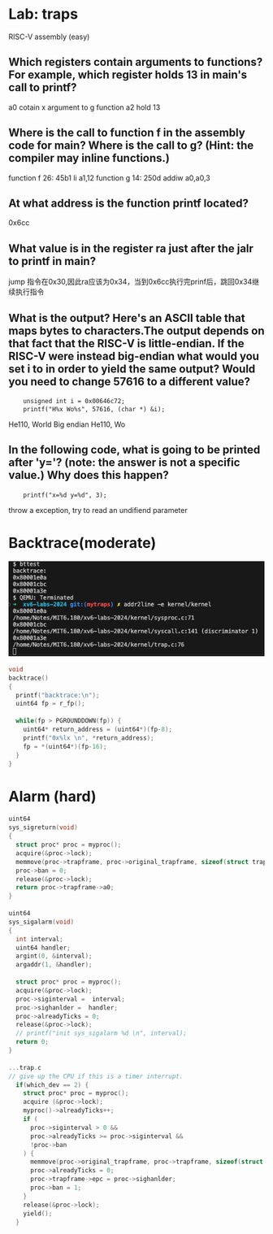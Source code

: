 # Lab: traps
RISC-V assembly (easy)
## Which registers contain arguments to functions? For example, which register holds 13 in main's call to printf?
a0 cotain x argument to g function
a2 hold 13
## Where is the call to function f in the assembly code for main? Where is the call to g? (Hint: the compiler may inline functions.)
function f
26:	45b1                	li	a1,12
function g
14:	250d                	addiw	a0,a0,3 
## At what address is the function printf located?
0x6cc
## What value is in the register ra just after the jalr to printf in main?
jump 指令在0x30,因此ra应该为0x34，当到0x6cc执行完prinf后，跳回0x34继续执行指令
## What is the output? Here's an ASCII table that maps bytes to characters.The output depends on that fact that the RISC-V is little-endian. If the RISC-V were instead big-endian what would you set i to in order to yield the same output? Would you need to change 57616 to a different value?

```
	unsigned int i = 0x00646c72;
	printf("H%x Wo%s", 57616, (char *) &i);
```

He110, World
Big endian
He110, Wo
## In the following code, what is going to be printed after 'y='? (note: the answer is not a specific value.) Why does this happen?
```
	printf("x=%d y=%d", 3);
```
throw a exception, try to read an undifiend parameter

# Backtrace(moderate)

![alt text](image-40.png)

```c
void 
backtrace()
{
  printf("backtrace:\n");
  uint64 fp = r_fp();  
  
  while(fp > PGROUNDDOWN(fp)) {
    uint64* return_address = (uint64*)(fp-8);
    printf("0x%lx \n", *return_address);    
    fp = *(uint64*)(fp-16);
  }
}
```

# Alarm (hard)
```c
uint64 
sys_sigreturn(void)
{
  struct proc* proc = myproc();
  acquire(&proc->lock);
  memmove(proc->trapframe, proc->original_trapframe, sizeof(struct trapframe));
  proc->ban = 0;
  release(&proc->lock);
  return proc->trapframe->a0;
}

uint64
sys_sigalarm(void)
{
  int interval;
  uint64 handler;
  argint(0, &interval);
  argaddr(1, &handler);

  struct proc* proc = myproc();
  acquire(&proc->lock);
  proc->siginterval =  interval;
  proc->sighanlder =  handler;
  proc->alreadyTicks = 0;
  release(&proc->lock);
  // printf("init sys_sigalarm %d \n", interval);
  return 0;
}

...trap.c
// give up the CPU if this is a timer interrupt.
  if(which_dev == 2) {
    struct proc* proc = myproc();
    acquire (&proc->lock);
    myproc()->alreadyTicks++;
    if ( 
      proc->siginterval > 0 && 
      proc->alreadyTicks >= proc->siginterval &&
      !proc->ban
    ) {
      memmove(proc->original_trapframe, proc->trapframe, sizeof(struct trapframe));
      proc->alreadyTicks = 0;
      proc->trapframe->epc = proc->sighanlder;
      proc->ban = 1;
    } 
    release(&proc->lock);
    yield();
  }
```

